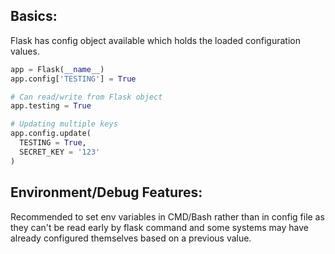 ## Basics:
Flask has config object available which holds the loaded configuration values.
```py
app = Flask(__name__)
app.config['TESTING'] = True

# Can read/write from Flask object
app.testing = True

# Updating multiple keys
app.config.update(
  TESTING = True,
  SECRET_KEY = '123'
)
```

## Environment/Debug Features:
Recommended to set env variables in CMD/Bash rather than in config file as they can't be read early by flask command and some systems may have already configured themselves based on a previous value.
